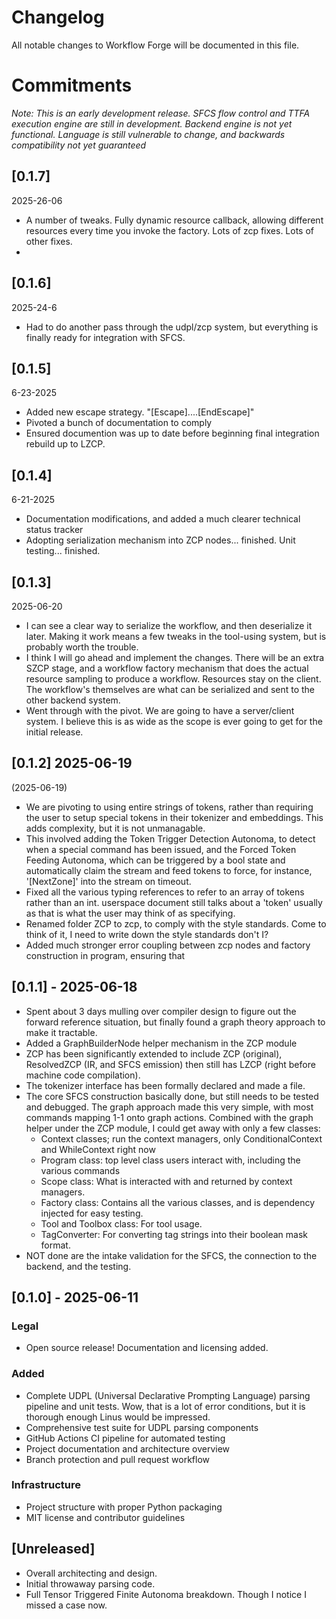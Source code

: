# Changelog

All notable changes to Workflow Forge will be documented in this file.

# Commitments

*Note: This is an early development release. SFCS flow control and TTFA execution engine are still in development. Backend engine is not yet functional. Language is still vulnerable to change, and backwards compatibility not yet guaranteed*

## [0.1.7]

2025-26-06

- A number of tweaks. Fully dynamic resource callback, allowing different resources every time you invoke the factory. Lots of zcp fixes. Lots of other fixes. 
- 


## [0.1.6]

2025-24-6

- Had to do another pass through the udpl/zcp system, but everything is finally ready for integration with SFCS.

## [0.1.5]

6-23-2025

- Added new escape strategy. "[Escape]....[EndEscape]"
- Pivoted a bunch of documentation to comply
- Ensured documention was up to date before beginning final integration rebuild up to LZCP.

## [0.1.4]

6-21-2025

- Documentation modifications, and added a much clearer technical status tracker
- Adopting serialization mechanism into ZCP nodes... finished. Unit testing... finished.


## [0.1.3] 

2025-06-20

- I can see a clear way to serialize the workflow, and then deserialize it later. Making it work means a few tweaks in the tool-using system, but is probably worth the trouble.
- I think I will go ahead and implement the changes. There will be an extra SZCP stage, and a workflow factory mechanism that does the actual resource sampling to produce a workflow. Resources stay on the client. The workflow's themselves are what can be serialized and sent to the other backend system.
- Went through with the pivot. We are going to have a server/client system. I believe this is as wide as the scope is ever going to get for the initial release.


## [0.1.2] 2025-06-19

(2025-06-19)
- We are pivoting to using entire strings of tokens, rather than requiring the user to setup special tokens in their tokenizer and embeddings. This adds complexity, but it is not unmanagable.
- This involved adding the Token Trigger Detection Autonoma, to detect when a special command has been issued, and the Forced Token Feeding Autonoma, which can be triggered by a bool state and automatically claim the stream and feed tokens to force, for instance, '[NextZone]' into the stream on timeout.
- Fixed all the various typing references to refer to an array of tokens rather than an int. userspace document still talks about a 'token' usually as that is what the user may think of as specifying.
- Renamed folder ZCP to zcp, to comply with the style standards. Come to think of it, I need to write down the style standards don't I?
- Added much stronger error coupling between zcp nodes and factory construction in program, ensuring that 

## [0.1.1] - 2025-06-18

- Spent about 3 days mulling over compiler design to figure out the forward reference situation, but finally found a graph theory approach to make it tractable.
- Added a GraphBuilderNode helper mechanism in the ZCP module
- ZCP has been significantly extended to include ZCP (original), ResolvedZCP (IR, and SFCS emission) then still has LZCP (right before machine code compilation). 
- The tokenizer interface has been formally declared and made a file. 
- The core SFCS construction basically done, but still needs to be tested and debugged. The graph approach made this very simple, with most commands mapping 1-1 onto graph actions. Combined with the graph helper under the ZCP module, I could get away with only a few classes:
  - Context classes; run the context managers, only ConditionalContext and WhileContext right now
  - Program class: top level class users interact with, including the various commands
  - Scope class: What is interacted with and returned by context managers.
  - Factory class: Contains all the various classes, and is dependency injected for easy testing.
  - Tool and Toolbox class: For tool usage. 
  - TagConverter: For converting tag strings into their boolean mask format. 
- NOT done are the intake validation for the SFCS, the connection to the backend, and the testing.

## [0.1.0] - 2025-06-11

### Legal
- Open source release! Documentation and licensing added.

### Added
- Complete UDPL (Universal Declarative Prompting Language) parsing pipeline and unit tests. Wow, that is a lot of error conditions, but it is thorough enough Linus would be impressed.
- Comprehensive test suite for UDPL parsing components
- GitHub Actions CI pipeline for automated testing
- Project documentation and architecture overview
- Branch protection and pull request workflow

### Infrastructure
- Project structure with proper Python packaging
- MIT license and contributor guidelines

## [Unreleased]

- Overall architecting and design.
- Initial throwaway parsing code.
- Full Tensor Triggered Finite Autonoma breakdown. Though I notice I missed a case now.
